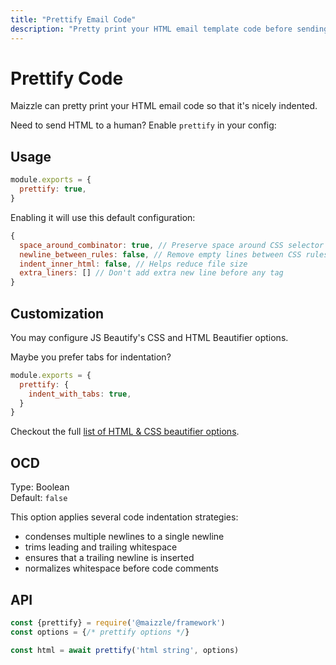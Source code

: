 ```yaml
---
title: "Prettify Email Code"
description: "Pretty print your HTML email template code before sending it to a colleague or a client"
---
```


# Prettify Code

Maizzle can pretty print your HTML email code so that it's nicely indented.

Need to send HTML to a human? Enable `prettify` in your config:

## Usage

```js [config.js]
module.exports = {
  prettify: true,
}
```

Enabling it will use this default configuration:

```js
{
  space_around_combinator: true, // Preserve space around CSS selector combinators
  newline_between_rules: false, // Remove empty lines between CSS rules
  indent_inner_html: false, // Helps reduce file size
  extra_liners: [] // Don't add extra new line before any tag
}
```

## Customization

You may configure JS Beautify's CSS and HTML Beautifier options.

Maybe you prefer tabs for indentation?

```js [config.js]
module.exports = {
  prettify: {
    indent_with_tabs: true,
  }
}
```

Checkout the full [list of HTML & CSS beautifier options](https://www.npmjs.com/package/js-beautify#css--html).

## OCD

Type: Boolean\
Default: `false`

This option applies several code indentation strategies:

- condenses multiple newlines to a single newline
- trims leading and trailing whitespace
- ensures that a trailing newline is inserted
- normalizes whitespace before code comments

## API

```js [app.js]
const {prettify} = require('@maizzle/framework')
const options = {/* prettify options */}

const html = await prettify('html string', options)
```

